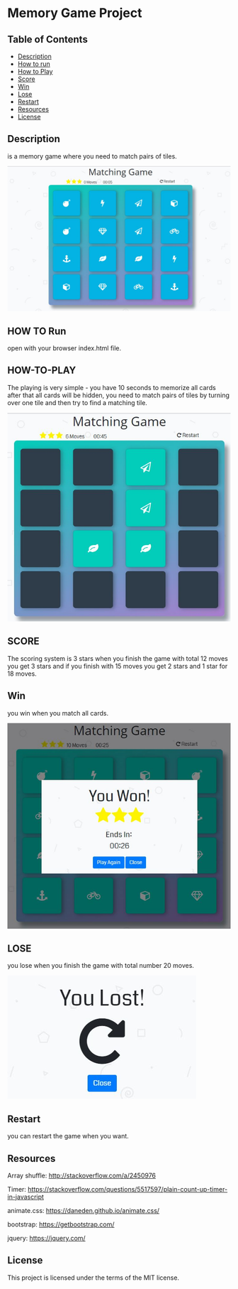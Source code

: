 # Memory Game Project


## Table of Contents

* [Description](#description)
* [How to run](#how-to-run)
* [How to Play](#how-to-play)
* [Score](#score)
* [Win](#win)
* [Lose](#lose)
* [Restart](#restart)
* [Resources](#resources)
* [License](#license)



## Description
 is a memory game where you need to match pairs of tiles.

<img src="https://github.com/ahmedragabshaban/Memory-Game/blob/master/game.JPG">

## HOW TO Run
open with your browser index.html file.

## HOW-TO-PLAY
The playing is very simple - you have 10 seconds to memorize all cards after that all cards will be hidden, you need to match pairs of tiles by turning over one tile and then try to find a matching tile.

<img src="https://github.com/ahmedragabshaban/Memory-Game/blob/master/finish.JPG">

## SCORE
The scoring system is 3 stars when you finish the game with total 12 moves you get 3 stars
and if you finish with 15 moves you get 2 stars and 1 star for 18 moves.

## Win
you win when you match all cards.

<img src="https://github.com/ahmedragabshaban/Memory-Game/blob/master/win.JPG">

## LOSE
you lose when you finish the game with total number 20 moves.

<img src="https://github.com/ahmedragabshaban/Memory-Game/blob/master/lose.JPG">

## Restart
you can restart the game when you want.

## Resources

Array shuffle:
http://stackoverflow.com/a/2450976

Timer:
https://stackoverflow.com/questions/5517597/plain-count-up-timer-in-javascript

animate.css:
https://daneden.github.io/animate.css/

bootstrap:
https://getbootstrap.com/

jquery:
https://jquery.com/

## License
This project is licensed under the terms of the MIT license.
